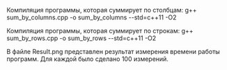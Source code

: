 Компиляция программы, которая суммирует по столбцам:
g++ sum_by_columns.cpp -o sum_by_columns --std=c++11 -O2

Компиляция программы, которая суммирует по строкам:
g++ sum_by_rows.cpp -o sum_by_rows --std=c++11 -O2

В файле Result.png представлен результат измерения времени работы программ. Для каждой было сделано 100 измерений.